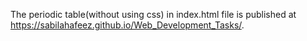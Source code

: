 The periodic table(without using css) in index.html file is published at  https://sabilahafeez.github.io/Web_Development_Tasks/.
